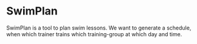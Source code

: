 # SwimPlan
SwimPlan is a tool to plan swim lessons. We want to generate a schedule, when which trainer trains which training-group at which day and time.
